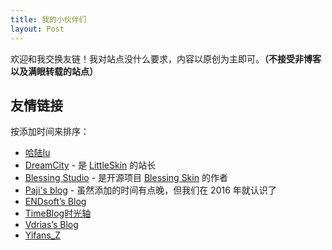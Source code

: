 ```yaml
---
title: 我的小伙伴们
layout: Post
---
```


欢迎和我交换友链！我对站点没什么要求，内容以原创为主即可。**（不接受非博客以及满眼转载的站点）**

## 友情链接

按添加时间来排序：

- [哈陆lu](https://halu.lu/)
- [DreamCity](https://www.littleqiu.net/) - 是 [LittleSkin](https://littleskin.cn) 的站长
- [Blessing Studio](https://blessing.studio/) - 是开源项目 [Blessing Skin](https://github.com/printempw/blessing-skin-server) 的作者
- [Paji's blog](https://blog.mntpaji.com/) - 虽然添加的时间有点晚，但我们在 2016 年就认识了
- [ENDsoft’s Blog](https://blog.r-ay.cn/)
- [TimeBlog时光轴](https://imrbq.cn/)
- [Vdrias’s Blog](https://www.vdrias.cn/)
- [Yifans_Z](https://zyf.im/)
